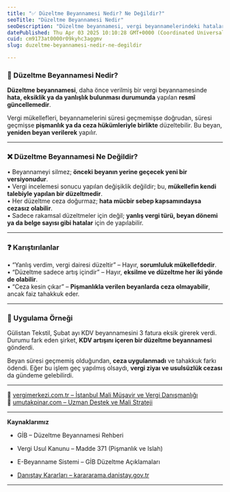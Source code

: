```yaml
---
title: "✅ Düzeltme Beyannamesi Nedir? Ne Değildir?"
seoTitle: "Düzeltme Beyannamesi Nedir"
seoDescription: "Düzeltme beyannamesi, vergi beyannamelerindeki hataları düzeltme amacıyla yapılan resmi bir güncellemedir. Eksik veya yanlış beyanlarda kullanılır"
datePublished: Thu Apr 03 2025 10:10:28 GMT+0000 (Coordinated Universal Time)
cuid: cm9173at0000r09kyhc3aggmv
slug: duzeltme-beyannamesi-nedir-ne-degildir

---
```


### 🔹 Düzeltme Beyannamesi Nedir?

**Düzeltme beyannamesi**, daha önce verilmiş bir vergi beyannamesinde **hata, eksiklik ya da yanlışlık bulunması durumunda** yapılan **resmî güncellemedir**.

Vergi mükellefleri, beyannamelerini süresi geçmemişse doğrudan, süresi geçmişse **pişmanlık ya da ceza hükümleriyle birlikte** düzeltebilir. Bu beyan, **yeniden beyan verilerek** yapılır.

---

### ❌ Düzeltme Beyannamesi Ne Değildir?

• Beyannameyi silmez; **önceki beyanın yerine geçecek yeni bir versiyonudur**.  
• Vergi incelemesi sonucu yapılan değişiklik değildir; bu, **mükellefin kendi talebiyle yapılan bir düzeltmedir**.  
• Her düzeltme ceza doğurmaz; **hata mücbir sebep kapsamındaysa cezasız olabilir**.  
• Sadece rakamsal düzeltmeler için değil; **yanlış vergi türü, beyan dönemi ya da belge sayısı gibi hatalar** için de yapılabilir.

---

### ❓ Karıştırılanlar

• “Yanlış verdim, vergi dairesi düzeltir” – Hayır, **sorumluluk mükellefdedir**.  
• “Düzeltme sadece artış içindir” – Hayır, **eksilme ve düzeltme her iki yönde de olabilir**.  
• “Ceza kesin çıkar” – **Pişmanlıkla verilen beyanlarda ceza olmayabilir**, ancak faiz tahakkuk eder.

---

### 🧠 Uygulama Örneği

Gülistan Tekstil, Şubat ayı KDV beyannamesini 3 fatura eksik girerek verdi. Durumu fark eden şirket, **KDV artışını içeren bir düzeltme beyannamesi** gönderdi.

Beyan süresi geçmemiş olduğundan, **ceza uygulanmadı** ve tahakkuk farkı ödendi. Eğer bu işlem geç yapılmış olsaydı, **vergi ziyaı ve usulsüzlük cezası** da gündeme gelebilirdi.

---

📎 [vergimerkezi.com.tr – İstanbul Mali Müşavir ve Vergi Danışmanlığı](https://vergimerkezi.com.tr)  
📎 [umutakpinar.com – Uzman Destek ve Mali Strateji](https://umutakpinar.com)

---

**Kaynaklarımız**

* GİB – Düzeltme Beyannamesi Rehberi
    
* Vergi Usul Kanunu – Madde 371 (Pişmanlık ve Islah)
    
* E-Beyanname Sistemi – GİB Düzeltme Açıklamaları
    
* [Danıştay Kararları – karararama.danistay.gov.tr](https://karararama.danistay.gov.tr/)
    

---